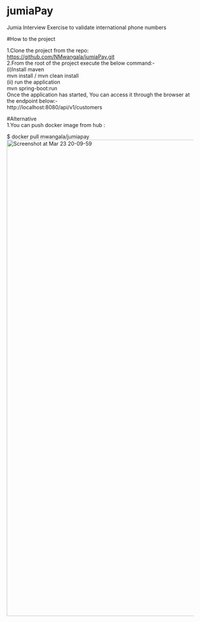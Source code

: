 # jumiaPay
Jumia Interview Exercise to validate international phone numbers

#How to the project

1.Clone the project from the repo: https://github.com/NMwangala/jumiaPay.git<br/>
2.From the root of the project execute the below command:-
<br/>(i)Install maven<br/>
mvn install / mvn clean install<br/>
(ii) run the application<br/>
mvn spring-boot:run<br/>Once the application has started,
You can access it through the browser at the endpoint below:-<br/> http://localhost:8080/api/v1/customers<br/> 

#Alternative<br/>
1.You can push docker image from hub :<br/>

$ docker pull mwangala/jumiapay <br/>
 <img width="1283" alt="Screenshot at Mar 23 20-09-59" src="https://user-images.githubusercontent.com/25786479/159756711-66b70ad2-88d9-4a74-abdd-99081b873da9.png">
